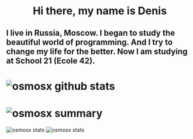 
<h1 align="center">Hi there, my name is Denis</h1>

I live in Russia, Moscow. I began to study the beautiful world of programming. And I try to change my life for the better. Now I am studying at School 21 (Ecole 42).
---
# ![osmosx github stats](https://github-readme-stats.vercel.app/api?username=osmosx&theme=dracula&show_icons=true&count_private=true)
# ![osmosx summary](https://github-profile-summary-cards.vercel.app/api/cards/profile-details?username=osmosx&theme=dracula)
![osmosx stats](https://github-profile-summary-cards.vercel.app/api/cards/repos-per-language?username=osmosx&theme=dracula)
![osmosx stats](https://github-profile-summary-cards.vercel.app/api/cards/most-commit-language?username=osmosx&theme=dracula)

